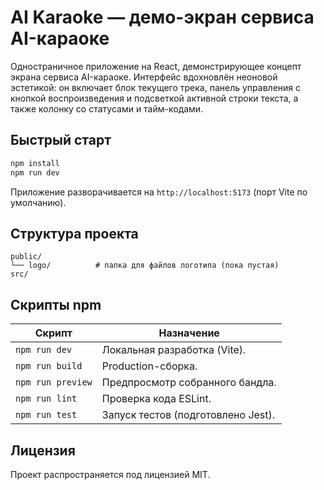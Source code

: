 # AI Karaoke — демо-экран сервиса AI-караоке

Одностраничное приложение на React, демонстрирующее концепт экрана сервиса AI-караоке. Интерфейс вдохновлён неоновой эстетикой: он
включает блок текущего трека, панель управления с кнопкой воспроизведения и подсветкой активной строки текста, а также колонку со
статусами и тайм-кодами.

## Быстрый старт

```bash
npm install
npm run dev
```

Приложение разворачивается на `http://localhost:5173` (порт Vite по умолчанию).

## Структура проекта

```
public/
└── logo/          # папка для файлов логотипа (пока пустая)
src/
```

## Скрипты npm

| Скрипт            | Назначение                         |
| ----------------- | ---------------------------------- |
| `npm run dev`     | Локальная разработка (Vite).       |
| `npm run build`   | Production-сборка.                 |
| `npm run preview` | Предпросмотр собранного бандла.    |
| `npm run lint`    | Проверка кода ESLint.              |
| `npm run test`    | Запуск тестов (подготовлено Jest). |

## Лицензия

Проект распространяется под лицензией MIT.
